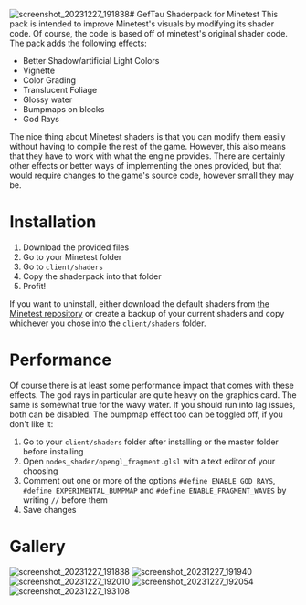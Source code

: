 ![screenshot_20231227_191838](https://github.com/GefullteTaubenbrust2/Minetest-Shaderpack/assets/72752000/9d81cc24-465a-4de0-9bc8-53a7e52001d1)# GefTau Shaderpack for Minetest
This pack is intended to improve Minetest's visuals by modifying its shader code. Of course, the code is based off of minetest's original shader code. The pack adds the following effects:
- Better Shadow/artificial Light Colors
- Vignette
- Color Grading
- Translucent Foliage
- Glossy water
- Bumpmaps on blocks
- God Rays

The nice thing about Minetest shaders is that you can modify them easily without having to compile the rest of the game. However, this also means that they have to work with what the engine provides. There are certainly other effects or better ways of implementing the ones provided, but that would require changes to the game's source code, however small they may be.
# Installation
1. Download the provided files
2. Go to your Minetest folder
3. Go to `client/shaders`
5. Copy the shaderpack into that folder
6. Profit!

If you want to uninstall, either download the default shaders from [the Minetest repository](https://github.com/minetest/minetest) or create a backup of your current shaders and copy whichever you chose into the `client/shaders` folder.

# Performance
Of course there is at least some performance impact that comes with these effects. The god rays in particular are quite heavy on the graphics card. The same is somewhat true for the wavy water. If you should run into lag issues, both can be disabled. The bumpmap effect too can be toggled off, if you don't like it:
1. Go to your `client/shaders` folder after installing or the master folder before installing
2. Open `nodes_shader/opengl_fragment.glsl` with a text editor of your choosing
3. Comment out one or more of the options `#define ENABLE_GOD_RAYS`, `#define EXPERIMENTAL_BUMPMAP` and `#define ENABLE_FRAGMENT_WAVES` by writing `//` before them
4. Save changes

# Gallery
![screenshot_20231227_191838](https://github.com/GefullteTaubenbrust2/Minetest-Shaderpack/assets/72752000/0949e6f2-8237-468d-a9d1-197836369409)
![screenshot_20231227_191940](https://github.com/GefullteTaubenbrust2/Minetest-Shaderpack/assets/72752000/bd033452-f440-4a06-b6da-3856a6bc30a1)
![screenshot_20231227_192010](https://github.com/GefullteTaubenbrust2/Minetest-Shaderpack/assets/72752000/aa787c81-93f8-4a9c-be55-eb581e8fc010)
![screenshot_20231227_192054](https://github.com/GefullteTaubenbrust2/Minetest-Shaderpack/assets/72752000/fe7b9fd8-7425-4129-b40c-2b90796931f2)
![screenshot_20231227_193108](https://github.com/GefullteTaubenbrust2/Minetest-Shaderpack/assets/72752000/711e84ed-e1d6-4183-8333-ecb4fbd360f4)

